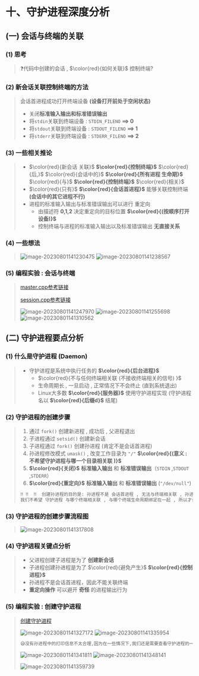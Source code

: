 # 十、守护进程深度分析

## (一) 会话与终端的关联

### (1) 思考

>❓代码中创建的会话 , $\color{red}{如何关联}$ 控制终端?

### (2) 新会话关联控制终端的方法

>会话首进程成功打开终端设备 **(设备打开前处于空闲状态)**
>
>- 关闭**标准输入输出和标准错误输出** 
>- 将`stdin`关联到终端设备 : `STDIN_FILENO` **==> 0**
>- 将`stdout`关联到终端设备 : `STDOUT_FILENO` **==> 1**
>- 将`stderr`关联到终端设备 : `STDERR_FILENO` **==> 2**

### (3) 一些相关推论

>- $\color{red}{新会话 关联}$ **$\color{red}{控制终端}$**  $\color{red}{后,}$  $\color{red}{会话中的}$  **$\color{red}{所有进程 生命期}$** $\color{red}{与}$ **$\color{red}{控制终端}$** $\color{red}{相关}$
>- $\color{red}{只有}$  **$\color{red}{会话首进程}$**  能够关联控制终端 **(会话中的其它进程不行)**
>- 进程的标准输入输出与标准错误输出可以进行 重定向
>   - 由描述符 **0,1,2** 决定重定向的目标位置 **$\color{red}{(按顺序打开设备)}$**
>   - 控制终端与进程的标准输入输出以及标准错误输出 **无直接关系** 

### (4) 一些想法

><img src="photo/image-20230801141230475.png" alt="image-20230801141230475" />
>
><img src="photo/image-20230801141238567.png" alt="image-20230801141238567" />

### (5) 编程实验 : 会话与终端

>[master.cpp参考链接](https://github.com/WONGZEONJYU/Linux_System_Program/blob/main/9.daemon_process/master.cpp)
>
>[session.cpp参考链接](https://github.com/WONGZEONJYU/Linux_System_Program/blob/main/9.daemon_process/session.cpp)
>
><img src="photo/image-20230801141247970.png" alt="image-20230801141247970" />
>
><img src="photo/image-20230801141255698.png" alt="image-20230801141255698" />
>
><img src="photo/image-20230801141310562.png" alt="image-20230801141310562" />

## (二) 守护进程要点分析

### (1) 什么是守护进程 (Daemon) 

>- 守护进程是系统中执行任务的 **$\color{red}{后台进程}$**
>   - $\color{red}{不与任何终端相关联 (不接收终端相关的信号) }$
>   - 生命周期长 , 一旦启动 , 正常情况下不会终止 (直到系统退出) 
>   - Linux大多数 **$\color{red}{服务器}$** 使用守护进程实现 (守护进程名以 **$\color{red}{后缀d}$** 结尾) 
>

### (2) 守护进程的创建步骤

>1. 通过 `fork()` 创建新进程 , 成功后 , 父进程退出
>2. 子进程通过 `setsid()` 创建新会话
>3. 子进程通过 `fork()` 创建孙进程 (肯定不是会话首进程) 
>4. 孙进程修改模式 `umask()` , 改变工作目录为 `"/"`  **$\color{red}{(意义 : 不希望守护进程与哪一个目录相关联 )}$**
>5. **$\color{red}{关闭}$** **标准输入输出** 和 **标准错误输出**（`STDIN` ,`STDOUT` ,`STDERR`）
>6. **$\color{red}{重定向}$** **标准输入输出** 和 **标准错误输出** (`"/dev/null"`)
>
>```tex
>‼️	‼️	‼️	创建孙进程的目的是: 孙进程不是 会话首进程 , 无法与终端相关联 , 孙进程无法变成控制进程，
>我们不希望 守护进程 与哪个终端相关联 , 与哪个终端生命周期绑定在一起 , 所以才让孙进程变成守护进程
>```

### (3) 守护进程的创建步骤流程图

><img src="photo/image-20230801141317808.png" alt="image-20230801141317808" />

### (4) 守护进程关键点分析

>- 父进程创建子进程是为了 **创建新会话**
>- 子进程创建孙进程是为了 $\color{red}{避免产生}$ **$\color{red}{控制进程}$**
>- 孙进程不是会话首进程，因此不能关联终端
>- **重定向操作** 可以避开 **奇怪** 的进程输出行为

### (5) 编程实验 : 创建守护进程

>[创建守护进程](https://github.com/WONGZEONJYU/Linux_System_Program/blob/main/9.daemon_process/first-d.cpp)
>
><img src="photo/image-20230801141327172.png" alt="image-20230801141327172" />
>
><img src="photo/image-20230801141335954.png" alt="image-20230801141335954" />
>
>```tex
>😅没有孙进程中的打印信息不太合理,因为在一些情况下,我们还是需要查看守护进程的一些打印数据。我们可以将原本重定向到"/dev/null"的输出,重新重定向到其它文件:
>```
>
><img src="photo/image-20230801141341811.png" alt="image-20230801141341811" />
>
><img src="photo/image-20230801141348141.png" alt="image-20230801141348141" />
>
>![image-20230801141359739](photo/image-20230801141359739.png)

